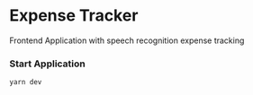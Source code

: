 # Expense Tracker
Frontend Application with speech recognition expense tracking

### Start Application
```bash
yarn dev
```

